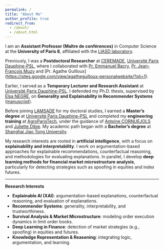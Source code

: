 ```yaml
---
permalink: /
title: "About Me"
author_profile: true
redirect_from: 
  - /about/
  - /about.html
---
```

I am an **Assistant Professor (Maître de conférences)** in Computer Science at the **University of Paris 8**, affiliated with the [LIASD laboratory](https://www.univ-paris8.fr/UR-Laboratoire-d-Intelligence-Artificielle-et-Semantique-des-Donnees-LIASD).

Previously, I was a **Postdoctoral Researcher** at [CEREMADE](https://www.ceremade.dauphine.fr/fr.html), [Université Paris Dauphine-PSL](https://dauphine.psl.eu/en/), where I collaborated with [Pr. Emmanuel Bacry](http://www.cmap.polytechnique.fr/~bacry/), [Pr. Jean-François Muzy](https://www.linkedin.com/in/jf-muzy-a2b9b241/?originalSubdomain=fr) and [Pr. Agathe Guilloux] (https://sites.google.com/view/agatheguilloux-personalwebsite/?pli=1). 

Earlier, I served as a **Temporary Lecturer and Research Assistant** at [Université Paris Dauphine-PSL](https://dauphine.psl.eu/en/). I defended my Ph.D. thesis, supervised by [Elsa NEGRE](https://www.lamsade.dauphine.fr/~negre/), on **Generality and Explainability in Recommender Systems** ([manuscript](https://www.theses.fr/2023UPSLD036)).

Before joining [LAMSADE](https://www.lamsade.dauphine.fr/en.html) for my doctoral studies, I earned a **Master’s degree** at [Université Paris Dauphine-PSL](https://dauphine.psl.eu/en/) and completed my **engineering training** at [AgroParisTech](https://synapses.agroparistech.fr/catalogue/2022-2023/parcours/201/IDF3A-IODAA-de-l-information-a-la-decision-par-l-analyse-et-l-apprentissage), under the guidance of [Antoine CORNUEJOLS](https://www6.inrae.fr/mia-paris/Equipes/Membres/Antoine-Cornuejols) and [Juliette Dibie](https://www6.inrae.fr/mia-paris/Equipes/Membres/Juliette-Dibie). My academic path began with a **Bachelor’s degree** at [Shanghai Jiao Tong University](https://en.sjtu.edu.cn/).

My research interests are rooted in **artificial intelligence**, with a focus on **explainability and interpretability**. I work on argumentation-based approaches for explainable recommendations, counterfactual reasoning, and methodologies for evaluating explanations. In parallel, I develop **deep learning methods for financial market microstructure analysis**, particularly for detecting strategies such as spoofing in equities and index futures.

---

**Research Interests**

* **Explainable AI (XAI)**: argumentation-based explanations, counterfactual reasoning, and evaluation of explanations.
* **Recommender Systems**: generality, interpretability, and trustworthiness.
* **Survival Analysis & Market Microstructure**: modeling order execution dynamics in limit order books.
* **Deep Learning in Finance**: detection of market strategies (e.g., spoofing) in equities and futures.
* **Knowledge Representation & Reasoning**: integrating logic, argumentation, and learning.
